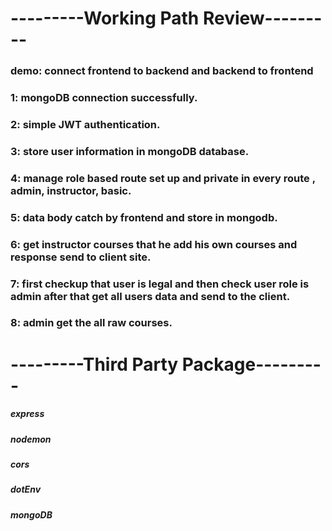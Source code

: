 # ---------Working Path Review---------

### demo: connect frontend to backend and backend to frontend

### 1: mongoDB connection successfully.

### 2: simple JWT authentication.

### 3: store user information in mongoDB database.

### 4: manage role based route set up and private in every route , admin, instructor, basic.

### 5: data body catch by frontend and store in mongodb.

### 6: get instructor courses that he add his own courses and response send to client site.

### 7: first checkup that user is legal and then check user role is admin after that get all users data and send to the client.

### 8: admin get the all raw courses.

# ---------Third Party Package---------

##### express

##### nodemon

##### cors

##### dotEnv

##### mongoDB
